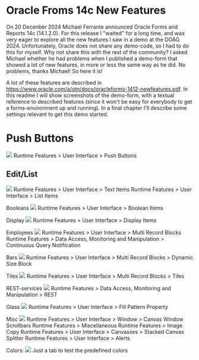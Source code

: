 # Oracle Froms 14c New Features
 
On 20 Decenber 2024 Michael Ferrante announced Oracle Forms and Reports 14c (14.1.2.0). For this release I "waited" for a long time, and was very eager to explore all the new features I saw in a demo at the DOAG 2024. Unfortunately, Oracle does not share any demo-code, so I had to do this for myself.
Why not share this with the rest of the community? I asked Michael whether he had problems when I published a demo-form that showed a lot of new features, in more or less the same way as he did. No problems, thanks Michael! So here it is!

A lot of these features are described in https://www.oracle.com/a/otn/docs/oracleforms-1412-newfeatures.pdf. In this readme I will show screenshots of the demo-form, with a textual reference to described features (since it won't be easy for everybody to get a forms-environment up and running).
In a final chapter I'll describe some settings relevant to get this demo started.


# Push Buttons
![](resources/14c-pushbuttons.gif)
Runtime Features > User Interface > Push Buttons

## Edit/List
![](resources/14c-edit-list.gif)
Runtime Features > User Interface > Text Items
Runtime Features > User Interface > List Items

Booleans
![](resources/14c-booleans.gif)
Runtime Features > User Interface > Boolean Items

Display
![](resources/14c-display.gif)
Runtime Features > User Interface > Display Items

Employees
![](resources/14c-emp.gif)
Runtime Features > User Interface > Multi Record Blocks
Runtime Features > Data Access, Monitoring and Manipulation > Continuous Query Notification

Bars
![](resources/14c-bars.gif)
Runtime Features > User Interface > Multi Record Blocks > Dynamic Size Block

Tiles
![](resources/14c-tiles.gif)
Runtime Features > User Interface > Multi Record Blocks > Tiles

REST-services
![](resources/14c-rest.gif)
Runtime Features > Data Access, Monitoring and Manipulation > REST

Glass
![](resources/14c-glass.gif)
Runtime Features > User Interface > Fill Pattern Property

Misc
![](resources/14c-misc.gif)
Runtime Features > User Interface > Window > Canvas Window Scrollbars
Runtime Features > Miscellaneous Runtime Features > Image Copy
Runtime Features > User Interface > Canvasses > Stacked Canvas Splitter
Runtime Features > User Interface > Alerts


Colors:
![](resources/14c-colors.png)
Just a tab to test the predefined colors


